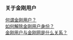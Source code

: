 ### 关于金刚用户
[何谓金刚用户？](https://a2zitpro.github.io/web/金刚用户)<br>
[如何解除金刚用户身份？]()<br>
[金刚用户与金刚网是什么关系？]()<br>
